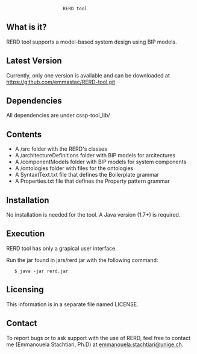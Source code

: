 
                         RERD tool


What is it?
-----------

RERD tool supports a model-based system design using BIP models. 


Latest Version
------------------

Currently, only one version is available and can be downloaded at https://github.com/emmastac/RERD-tool.git

Dependencies
--------------
All dependencies are under cssp-tool_lib/


Contents
-----------

  - A /src folder with the RERD's classes
  - A /architectureDefinitions folder with BIP models for arcitectures
  - A /componentModels folder with BIP models for system components
  - A /ontologies folder with files for the ontologies 
  - A SyntaxtText.txt file that defines the Boilerplate grammar
  - A Properties.txt file that defines the Property pattern grammar


  Installation
  ------------

  No installation is needed for the tool. A Java version (1.7+) is required. 

  Execution
  ------------

  RERD tool has only a grapical user interface.

 Run the jar found in jars/rerd.jar with the following command:

	   $ java -jar rerd.jar

  Licensing
  ---------

  This information is in a separate file named LICENSE.

  Contact
  --------

   To report bugs or to ask support with the use of RERD, feel free to contact me (Emmanouela Stachtiari, Ph.D) at emmanouela.stachtiari@unige.ch.
